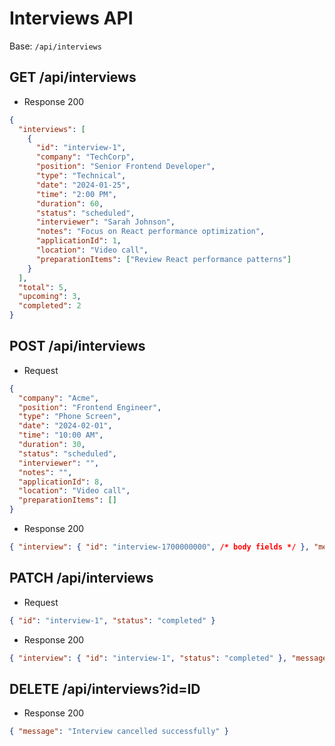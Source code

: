 # Interviews API

Base: `/api/interviews`

## GET /api/interviews
- Response 200
```json
{
  "interviews": [
    {
      "id": "interview-1",
      "company": "TechCorp",
      "position": "Senior Frontend Developer",
      "type": "Technical",
      "date": "2024-01-25",
      "time": "2:00 PM",
      "duration": 60,
      "status": "scheduled",
      "interviewer": "Sarah Johnson",
      "notes": "Focus on React performance optimization",
      "applicationId": 1,
      "location": "Video call",
      "preparationItems": ["Review React performance patterns"]
    }
  ],
  "total": 5,
  "upcoming": 3,
  "completed": 2
}
```

## POST /api/interviews
- Request
```json
{
  "company": "Acme",
  "position": "Frontend Engineer",
  "type": "Phone Screen",
  "date": "2024-02-01",
  "time": "10:00 AM",
  "duration": 30,
  "status": "scheduled",
  "interviewer": "",
  "notes": "",
  "applicationId": 8,
  "location": "Video call",
  "preparationItems": []
}
```
- Response 200
```json
{ "interview": { "id": "interview-1700000000", /* body fields */ }, "message": "Interview scheduled successfully" }
```

## PATCH /api/interviews
- Request
```json
{ "id": "interview-1", "status": "completed" }
```
- Response 200
```json
{ "interview": { "id": "interview-1", "status": "completed" }, "message": "Interview updated successfully" }
```

## DELETE /api/interviews?id=ID
- Response 200
```json
{ "message": "Interview cancelled successfully" }
```
